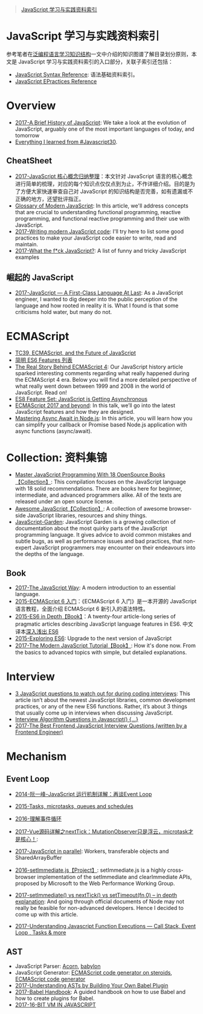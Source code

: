 
> [JavaScript 学习与实践资料索引](https://parg.co/bMI)

# JavaScript 学习与实践资料索引

参考笔者在[泛编程语言学习知识结构](https://parg.co/bt0)一文中介绍的知识图谱了解目录划分原则，本文是 JavaScript 学习与实践资料索引的入口部分，关联子索引还包括：
- [JavaScript Syntax Reference](): 语法基础资料索引。
- [JavaScript EPractices Reference]()

# Overview

- [2017-A Brief History of JavaScript](https://auth0.com/blog/a-brief-history-of-javascript/): We take a look at the evolution of JavaScript, arguably one of the most important languages of today, and tomorrow
- [Everything I learned from #Javascript30](https://medium.com/craft-academy/everything-i-learned-from-javascript30-d8d2db246b7?source=userActivityShare-fe48c4221a4c-1488448383).


## CheatSheet
- [2017-JavaScript 核心概念归纳整理](https://mp.weixin.qq.com/s/I7A1iC8Et6uOGZ234DsTlA)：本文针对  JavaScript 语言的核心概念进行简单的梳理，对应的每个知识点仅仅点到为止，不作详细介绍。目的是为了方便大家快速审查自己对 JavaScript 的知识结构是否完善，如有遗漏或不正确的地方，还望批评指正。
- [Glossary of Modern JavaScript](https://auth0.com/blog/glossary-of-modern-javascript-concepts/): In this article, we'll address concepts that are crucial to understanding functional programming, reactive programming, and functional reactive programming and their use with JavaScript.
- [2017-Writing modern JavaScript code](https://dev.to/scastiel/writing-modern-javascript-code): I'll try here to list some good practices to make your JavaScript code easier to write, read and maintain.
- [2017-What the f*ck JavaScript?](https://github.com/denysdovhan/wtfjs#-is-equal-): A list of funny and tricky JavaScript examples

## 崛起的 JavaScript
- [2017-JavaScript — A First-Class Language At Last](https://hackernoon.com/javascript-a-first-class-language-at-last-209376f69731): As a JavaScript engineer, I wanted to dig deeper into the public perception of the language and how rooted in reality it is. What I found is that some criticisms hold water, but many do not.

# ECMAScript
- [TC39, ECMAScript, and the Future of JavaScript](https://parg.co/bXD)
- [简明 ES6 Features 列表](https://codetower.github.io/es6-features/)
- [The Real Story Behind ECMAScript 4](https://auth0.com/blog/the-real-story-behind-es4/): Our JavaScript history article sparked interesting comments regarding what really happened during the ECMAScript 4 era. Below you will find a more detailed perspective of what really went down between 1999 and 2008 in the world of JavaScript. Read on!
- [ES8 Feature Set: JavaScript is Getting Asynchronous](https://medium.com/@Eugeniya/es8-feature-set-javascript-is-getting-asynchronous-2a8a43dd0cbc#.brnqngo2n)
- [ECMAScript 2017 and beyond](https://speakerdeck.com/rauschma/ecmascript-2017-and-beyond): In this talk, we’ll go into the latest JavaScript features and how they are designed.
- [Mastering Async Await in Node.js](https://blog.risingstack.com/mastering-async-await-in-nodejs/): In this article, you will learn how you can simplify your callback or Promise based Node.js application with async functions (async/await).

# Collection: 资料集锦
- [Master JavaScript Programming With 18 OpenSource Books【Collection】](http://6me.us/snwXG): This compilation focuses on the JavaScript language with 18 solid recommendations. There are books here for beginner, intermediate, and advanced programmers alike. All of the texts are released under an open source license.
- [Awesome JavaScript【Collection】](https://github.com/sorrycc/awesome-javascript): A collection of awesome browser-side JavaScript libraries, resources and shiny things.
- [JavaScript-Garden](http://bonsaiden.github.io/JavaScript-Garden/): JavaScript Garden is a growing collection of documentation about the most quirky parts of the JavaScript programming language. It gives advice to avoid common mistakes and subtle bugs, as well as performance issues and bad practices, that non-expert JavaScript programmers may encounter on their endeavours into the depths of the language.

## Book
- [2017-The JavaScript Way](https://github.com/bpesquet/thejsway): A modern introduction to an essential language.
- [2015-ECMAScript 6 入门](http://es6.ruanyifeng.com/#README)：《ECMAScript 6 入门》是一本开源的 JavaScript 语言教程，全面介绍 ECMAScript 6 新引入的语法特性。
- [2015-ES6 in Depth【Book】](https://ponyfoo.com/articles/tagged/es6-in-depth)：A twenty-four article-long series of pragmatic articles describing JavaScript language features in ES6. 中文译本[深入浅出 ES6]()
- [2015-Exploring ES6](http://exploringjs.com/es6/index.html): Upgrade to the next version of JavaScript
- [2017-The Modern JavaScript Tutorial【Book】](https://javascript.info/): How it's done now. From the basics to advanced topics with simple, but detailed explanations.

# Interview
- [3 JavaScript questions to watch out for during coding interviews](http://6me.us/JAZ4): This article isn’t about the newest JavaScript libraries, common development practices, or any of the new ES6 functions. Rather, it’s about 3 things that usually come up in interviews when discussing JavaScript.
- [Interview Algorithm Questions in Javascript() {...}](https://github.com/kennymkchan/interview-questions-in-javascript)
- [2017-The Best Frontend JavaScript Interview Questions (written by a Frontend Engineer)](https://parg.co/bIL)

# Mechanism


## Event Loop

- [2014-阮一峰-JavaScript 运行机制详解：再谈Event Loop](http://www.ruanyifeng.com/blog/2014/10/event-loop.html)
- [2015-Tasks, microtasks, queues and schedules](https://jakearchibald.com/2015/tasks-microtasks-queues-and-schedules/)

- [2016-理解事件循环](https://github.com/ccforward/cc/issues/47)

- [2017-Vue源码详解之nextTick：MutationObserver只是浮云，microtask才是核心！](https://segmentfault.com/a/1190000008589736): 
- [2017-JavaScript in parallel](http://50linesofco.de/post/2017-02-06-javascript-in-parallel-web-workers-transferables-and-sharedarraybuffer): Workers, transferable objects and SharedArrayBuffer
- [2016-setImmediate.js【Project】](https://github.com/YuzuJS/setImmediate): setImmediate.js is a highly cross-browser implementation of the setImmediate and clearImmediate APIs, proposed by Microsoft to the Web Performance Working Group.
- [2017-setImmediate() vs nextTick() vs setTimeout(fn,0) – in depth explanation](http://voidcanvas.com/setimmediate-vs-nexttick-vs-settimeout/): And going through official documents of Node may not really be feasible for non-advanced developers. Hence I decided to come up with this article.
- [2017-Understanding Javascript Function Executions — Call Stack, Event Loop , Tasks & more ](https://medium.com/@gaurav.pandvia/understanding-javascript-function-executions-tasks-event-loop-call-stack-more-part-1-5683dea1f5ec?source=linkShare-fe48c4221a4c-1503534847)

## AST
- JavaScript Parser: [Acorn](https://github.com/ternjs/acorn), [babylon](https://github.com/babel/babylon)
- JavaScript Generator: [ECMAScript code generator on steroids](https://github.com/inikulin/esotope), [ECMAScript code generator](https://github.com/estools/escodegen)
- [2017-Understanding ASTs by Building Your Own Babel Plugin](https://www.sitepoint.com/understanding-asts-building-babel-plugin/)
- [2017-Babel Handbook](https://github.com/thejameskyle/babel-handbook): A guided handbook on how to use Babel and how to create plugins for Babel.
- [2017-16-BIT VM IN JAVASCRIPT](https://francisstokes.wordpress.com/2017/07/20/16-bit-vm-in-javascript/)

